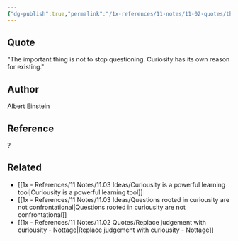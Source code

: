 ```yaml
---
{"dg-publish":true,"permalink":"/1x-references/11-notes/11-02-quotes/the-important-thing-is-not-to-stop-questioning-curiosity-has-its-own-reason-for-existing-albert-einstein/","title":"The important thing is not to stop questioning. Curiosity has its own reason for existing - Albert Einstein","noteIcon":""}
---
```



## Quote
"The important thing is not to stop questioning. Curiosity has its own reason for existing."


## Author
Albert Einstein

## Reference
?

## Related
- [[1x - References/11 Notes/11.03 Ideas/Curiousity is a powerful learning tool\|Curiousity is a powerful learning tool]]
- [[1x - References/11 Notes/11.03 Ideas/Questions rooted in curiousity are not confrontational\|Questions rooted in curiousity are not confrontational]]
- [[1x - References/11 Notes/11.02 Quotes/Replace judgement with curiousity - Nottage\|Replace judgement with curiousity - Nottage]]
